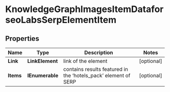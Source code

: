# KnowledgeGraphImagesItemDataforseoLabsSerpElementItem


## Properties

| Name | Type | Description | Notes |
|------------ | ------------- | ------------- | -------------|
**Link** | **LinkElement** | link of the element |[optional]|
**Items** | **IEnumerable<KnowledgeGraphImagesElement>** | contains results featured in the ‘hotels_pack’ element of SERP |[optional]|